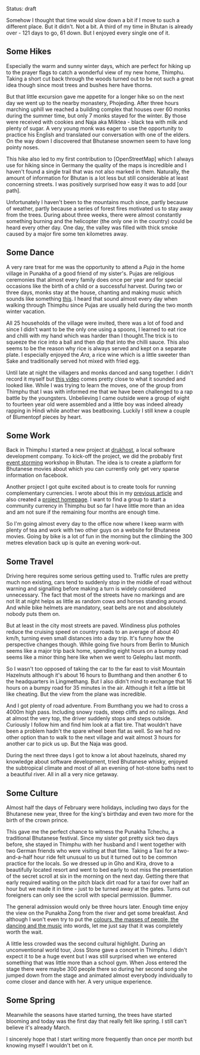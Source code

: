 Status: draft

Somehow I thought that time would slow down a bit if I move to such a different place. But it didn't. Not a bit. A third of my time in Bhutan is already over - 121 days to go, 61 down. But I enjoyed every single one of it.


## Some Hikes

Especially the warm and sunny winter days, which are perfect for hiking up to the prayer flags to catch a wonderful view of my new home, Thimphu. Taking a short cut back through the woods turned out to be not such a great idea though since most trees and bushes here have thorns.

But that little excursion gave me appetite for a longer hike so on the next day we went up to the nearby monastery, Phojeding. After three hours marching uphill we reached a building complex that houses over 60 monks during the summer time, but only 7 monks stayed for the winter. By those were received with cookies and Naja aka Milktea - black tea with milk and plenty of sugar. A very young monk was eager to use the opportunity to practice his English and translated our conversation with one of the elders. On the way down I discovered that Bhutanese snowmen seem to have long pointy noses.

This hike also led to my first contribution to [OpenStreetMap] which I always use for hiking since in Germany the quality of the maps is incredible and I haven't found a single trail that was not also marked in them. Naturally, the amount of information for Bhutan is a lot less but still considerable at least concerning streets. I was positively surprised how easy it was to add [our path].

Unfortunately I haven't been to the mountains much since, partly because of weather, partly because a series of forest fires motivated us to stay away from the trees. During about three weeks, there were almost constantly something burning and the helicopter (the only one in the country) could be heard every other day. One day, the valley was filled with thick smoke caused by a major fire some ten kilometres away. 

[OpenStreeMap]: https://www.openstreetmap.org
[out path]: https://www.openstreetmap.org/#map=15/27.4856/89.6022&layers=C


## Some Dance

A very rare treat for me was the opportunity to attend a *Puja* in the home village in Punakha of a good friend of my sister's. Pujas are religious ceremonies that almost every family does once per year and for special occasions like the birth of a child or a successful harvest. During two or three days, monks stay at the house, chanting and making music which sounds like something [this][puja]. I heard that sound almost every day when walking through Thimphu since Pujas are usually held during the two month winter vacation.

All 25 households of the village were invited, there was a lot of food and since I didn't want to be the only one using a spoons, I learned to eat rice and chilli with my hand which was harder than I thought.The trick is to squeeze the rice into a ball and then dip that into the chilli sauce. This also seems to be the reason why rice is always served and kept on a separate plate. I especially enjoyed the *Ara*, a rice wine which is a little sweeter than Sake and traditionally served hot mixed with fried egg.

Until late at night the villagers and monks danced and sang together. I didn't record it myself but [this video][dance] comes pretty close to what it sounded and looked like. While I was trying to learn the moves, one of the group from Thimphu that I was with informed me that we have been challenged to a rap battle by the youngsters. Unbelieving I came outside were a group of eight to fourteen year old were assembled and a little boy was indeed already rapping in Hindi while another was beatboxing. Luckily I still knew a couple of Blumentopf pieces by heart.

[puja]: https://youtu.be/9p0G7ulk5y8?t=253
[dance]: https://www.youtube.com/watch?v=lvaVQe30Ay4


## Some Work

Back in Thimphu I started a new project at [drukhost], a local software development company. To kick-off the project, we did the probably first [event storming] workshop in Bhutan. The idea is to create a platform for Bhutanese movies about which you can currently only get very sparse information on facebook.

Another project I got quite excited about is to create tools for running complementary currencies. I wrote about this in my [previous article][money] and also created a [project homepage][groupcash]. I want to find a group to start a community currency in Thimphu but so far I have little more than an idea and am not sure if the remaining four months are enough time.

So I'm going almost every day to the office now where I keep warm with plenty of tea and work with two other guys on a website for Bhutanese movies. Going by bike is a lot of fun in the morning but the climbing the 300 metres elevation back up is quite an evening work-out.

[drukhost]: http://drukhost.com
[event storming]: http://ziobrando.blogspot.com/2013/11/introducing-event-storming.html
[money]: http://blog.rtens.org/the-problem-with-money.html
[groupcash]: http://groupcash.org


## Some Travel

Driving here requires some serious getting used to. Traffic rules are pretty much non existing, cars tend to suddenly stop in the middle of road without warning and signalling before making a turn is widely considered unnecessary. The fact that most of the streets have no markings and are not lit at night helps as little as random cows and horses standing around. And while bike helmets are mandatory, seat belts are not and absolutely nobody puts them on.

But at least in the city most streets are paved. Windiness plus potholes reduce the cruising speed on country roads to an average of about 40 km/h, turning even small distances into a day trip. It's funny how the perspective changes though. While going five hours from Berlin to Munich seems like a major trip back home, spending eight hours on a bumpy road seems like a minor thing here like when we went to Gelephu last month.

So I wasn't too opposed of taking the car to the far east to visit Mountain Hazelnuts although it's about 16 hours to Bumthang and then another 6 to the headquarters in Lingmethang. But I also didn't mind to exchange that 16 hours on a bumpy road for 35 minutes in the air. Although it felt a little bit like cheating. But the view from the plane was incredible.

And I got plenty of road adventure. From Bumthang you we had to cross a 4000m high pass. Including snowy roads, steep cliffs and no railings. And at almost the very top, the driver suddenly stops and steps outside. Curiously I follow him and find him look at a flat tire. That wouldn't have been a problem hadn't the spare wheel been flat as well. So we had no other option than to walk to the next village and wait almost 3 hours for another car to pick us up. But the Naja was good.

During the next three days I got to know a lot about hazelnuts, shared my knowledge about software development, tried Bhutanese whisky, enjoyed the subtropical climate and most of all an evening of hot-stone baths next to a beautiful river. All in all a very nice getaway.


## Some Culture

Almost half the days of February were holidays, including two days for the Bhutanese new year, three for the king's birthday and even two more for the birth of the crown prince.

This gave me the perfect chance to witness the Punakha Tchechu, a traditional Bhutanese festival. Since my sister got pretty sick two days before, she stayed in Thimphu with her husband and I went together with two German friends who were visiting at that time. Taking a Taxi for a two-and-a-half hour ride felt unusual to us but it turned out to be common practice for the locals. So we dressed up in Gho and Kira, drove to a beautifully located resort and went to bed early to not miss the presentation of the secret scroll at six in the morning on the next day. Getting there that early required waiting on the pitch black dirt road for a taxi for over half an hour but we made it in time - just to be turned away at the gates. Turns out foreigners can only see the scroll with special permission. Bummer.

The general admission would only be three hours later. Enough time enjoy the view on the Punakha Zong from the river and get some breakfast. And although I won't even try to put the [colours, the masses of people, the dancing and the music][traditional] into words, let me just say that it was completely worth the wait.

A little less crowded was the second cultural highlight. During an unconventional world tour, Joss Stone gave a concert in Thimphu. I didn't expect it to be a huge event but I was still surprised when we entered something that was little more than a school gym. When Joss entered the stage there were maybe 300 people there so during her second song she jumped down from the stage and animated almost everybody individually to come closer and dance with her. A very unique experience.

[traditional]: https://www.youtube.com/watch?v=3TuRtrOAWPY


## Some Spring

Meanwhile the seasons have started turning, the trees have started blooming and today was the first day that really felt like spring. I still can't believe it's already March. 

I sincerely hope that I start writing more frequently than once per month but knowing myself I wouldn't bet on it.